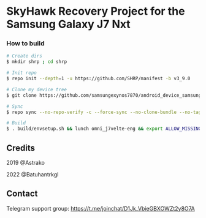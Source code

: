 # SkyHawk Recovery Project for the Samsung Galaxy J7 Nxt

### How to build ###

```bash
# Create dirs
$ mkdir shrp ; cd shrp

# Init repo
$ repo init --depth=1 -u https://github.com/SHRP/manifest -b v3_9.0

# Clone my device tree
$ git clone https://github.com/samsungexynos7870/android_device_samsung_j7velte.git -b skyhawk device/samsung/j7velte

# Sync
$ repo sync --no-repo-verify -c --force-sync --no-clone-bundle --no-tags --optimized-fetch --prune -j`nproc`

# Build
$ . build/envsetup.sh && lunch omni_j7velte-eng && export ALLOW_MISSING_DEPENDENCIES=true && mka recoveryimage
```
## Credits
2019 @Astrako
 
2022 @Batuhantrkgl

## Contact
Telegram support group: https://t.me/joinchat/D1Jk_VbieGBXOWZt2y8O7A